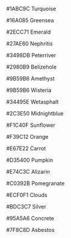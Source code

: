 #1ABC9C Turquoise

#16A085 Greensea

#2ECC71 Emerald

#27AE60 Nephritis

#3498DB Peterriver

#2980B9 Belizehole

#9B59B6 Amethyst

#9B59B6 Wisteria

#34495E Wetasphalt

#2C3E50 Midnightblue

#F1C40F Sunflower

#F39C12 Orange

#E67E22 Carrot

#D35400 Pumpkin

#E74C3C Alizarin

#C0392B Pomegranate

#ECF0F1 Clouds

#BDC3C7 Silver

#95A5A6 Concrete

#7F8C8D Asbestos



